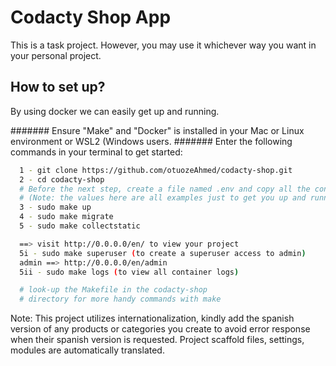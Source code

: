 
# Codacty Shop App

This is a task project. However, you may use it whichever way you want in your personal project.
## How to set up?

By using docker we can easily get up and running.

####### Ensure "Make" and "Docker" is installed in your Mac or Linux environment or WSL2 (Windows users.
####### Enter the following commands in your terminal to get started:

```bash
  1 - git clone https://github.com/otuozeAhmed/codacty-shop.git
  2 - cd codacty-shop
  # Before the next step, create a file named .env and copy all the content of .env.example to it 
  # (Note: the values here are all examples just to get you up and running)
  3 - sudo make up
  4 - sudo make migrate
  5 - sudo make collectstatic

  ==> visit http://0.0.0.0/en/ to view your project
  5i - sudo make superuser (to create a superuser access to admin)
  admin ==> http://0.0.0.0/en/admin
  5ii - sudo make logs (to view all container logs)

  # look-up the Makefile in the codacty-shop
  # directory for more handy commands with make
```
Note: This project utilizes internationalization, kindly add the spanish version of any products or categories you create to avoid error response when their spanish version is requested. Project scaffold files, settings, modules are automatically translated.
